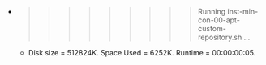 * >>>>>>>>> Running inst-min-con-00-apt-custom-repository.sh ...
  * Disk size = 512824K. Space Used = 6252K. Runtime = 00:00:00:05.
